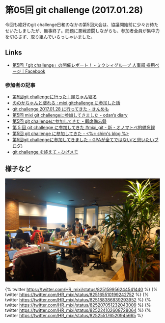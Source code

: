 ---
---

# 第05回 git challenge (2017.01.28)

今回も絶好のgit challenge日和のなかの第5回大会は、協議開始前に少々お待たせいたしましたが、無事終了。問題に悪戦苦闘しながらも、参加者全員が集中力を切らさず、取り組んでいらっしゃいました。

## Links

- [第5回「git challenge」の開催レポート！ - ミクシィグループ 人事部 採用ページ｜Facebook](https://www.facebook.com/mixihr/posts/1826148860974429)

### 参加者の記事

- [第5回git challengeに行った｜順ちゃん寝る](http://narusejun.com/archives/15/)
- [ののかちゃんと戯れる : mixi gitchallenge に参加した話](http://alice.miuna.net/archives/69030289.html)
- [git challenge 2017.01.28 に行ってきた - きんめも](http://kinmemodoki.hatenablog.com/entry/2017/01/30/015704)
- [第5回 mixi git challengeに参加してきました - odan’s diary](http://odan3240.hatenablog.com/entry/2017/01/30/220446)
- [第5回 git challengeに参加してきた - 即席備忘録](http://show-go.hatenablog.com/entry/2017/01/30/155156)
- [第 5 回 git challenge に参加してきた #mixi_git - 新・オノマトペ的備忘録](http://gion.hatenablog.com/entry/5th-git-challenge)
- [第5回 git challenge に参加してきた - <%= shim's blog %>](http://shsm385.hatenablog.com/entry/2017/01/31/012526)
- [第5回git challengeに参加してきました - GPAが全てではない(と思いたいブログ)](http://soiya.hatenablog.jp/entry/2017/01/29/153730)
- [git challenge を終えて - ひげメモ](https://matsubara0507.github.io/posts/2017-01-28-after-the-git-challenge.html)

## 様子など

![](../images/05/01.jpg)

{% twitter https://twitter.com/HR_mixi/status/825159956244541440 %}
{% twitter https://twitter.com/HR_mixi/status/825165510199242752 %}
{% twitter https://twitter.com/HR_mixi/status/825188386839293952 %}
{% twitter https://twitter.com/HR_mixi/status/825207051232043009 %}
{% twitter https://twitter.com/HR_mixi/status/825224102608728064 %}
{% twitter https://twitter.com/HR_mixi/status/825255176520945665 %}
